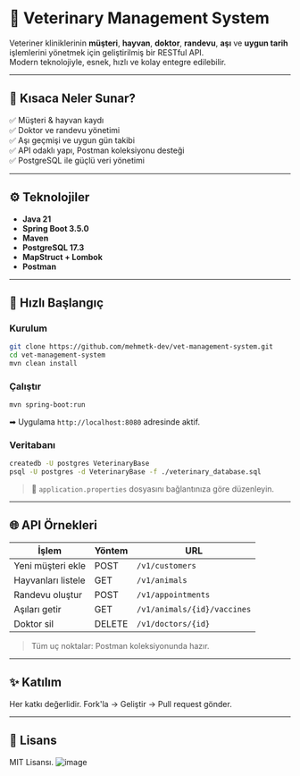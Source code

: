 # 🐾 Veterinary Management System

Veteriner kliniklerinin **müşteri**, **hayvan**, **doktor**, **randevu**, **aşı** ve **uygun tarih** işlemlerini yönetmek için geliştirilmiş bir RESTful API.  
Modern teknolojiyle, esnek, hızlı ve kolay entegre edilebilir.

---

## 🔑 Kısaca Neler Sunar?
✅ Müşteri & hayvan kaydı  
✅ Doktor ve randevu yönetimi  
✅ Aşı geçmişi ve uygun gün takibi  
✅ API odaklı yapı, Postman koleksiyonu desteği  
✅ PostgreSQL ile güçlü veri yönetimi  

---

## ⚙️ Teknolojiler

- **Java 21**
- **Spring Boot 3.5.0**
- **Maven**
- **PostgreSQL 17.3**
- **MapStruct + Lombok**
- **Postman**

---

## 🚀 Hızlı Başlangıç

### Kurulum
```bash
git clone https://github.com/mehmetk-dev/vet-management-system.git
cd vet-management-system
mvn clean install
```

### Çalıştır
```bash
mvn spring-boot:run
```
➡ Uygulama `http://localhost:8080` adresinde aktif.

### Veritabanı
```bash
createdb -U postgres VeterinaryBase
psql -U postgres -d VeterinaryBase -f ./veterinary_database.sql
```
> 🔑 `application.properties` dosyasını bağlantınıza göre düzenleyin.

---

## 🌐 API Örnekleri

| İşlem | Yöntem | URL |
|--------|--------|------|
| Yeni müşteri ekle | POST | `/v1/customers` |
| Hayvanları listele | GET | `/v1/animals` |
| Randevu oluştur | POST | `/v1/appointments` |
| Aşıları getir | GET | `/v1/animals/{id}/vaccines` |
| Doktor sil | DELETE | `/v1/doctors/{id}` |

> Tüm uç noktalar: Postman koleksiyonunda hazır.

---

## ✨ Katılım
Her katkı değerlidir. Fork'la → Geliştir → Pull request gönder.

---

## 📝 Lisans
MIT Lisansı.
![image](https://github.com/user-attachments/assets/b9b2e69b-2ae5-47cf-bee1-555c4e1284ed)
